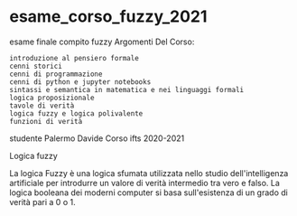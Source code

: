 # esame_corso_fuzzy_2021
esame finale compito fuzzy
Argomenti Del Corso:

    introduzione al pensiero formale
    cenni storici
    cenni di programmazione
    cenni di python e jupyter notebooks
    sintassi e semantica in matematica e nei linguaggi formali
    logica proposizionale
    tavole di verità
    logica fuzzy e logica polivalente
    funzioni di verità
studente Palermo Davide Corso ifts 2020-2021


Logica fuzzy

La logica Fuzzy è una logica sfumata utilizzata nello studio dell'intelligenza artificiale per introdurre un valore di verità intermedio tra vero e falso. La logica booleana dei moderni computer si basa sull'esistenza di un grado di verità pari a 0 o 1.
